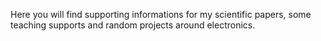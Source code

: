 Here you will find supporting informations for my scientific papers, some teaching supports and random projects around electronics.
